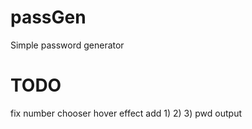 # passGen
Simple password generator

# TODO
fix number chooser
hover effect
add 1) 2) 3) pwd output
